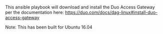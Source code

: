 This ansible playbook will download and install the Duo Access Gateway per the documentation here: https://duo.com/docs/dag-linux#install-duo-access-gateway

Note: This has been built for Ubuntu 16.04
